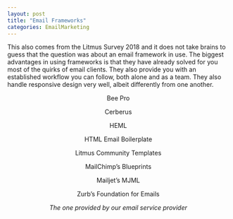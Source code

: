 ```yaml
---
layout: post
title: "Email Frameworks"
categories: EmailMarketing
---
```


This also comes from the Litmus Survey 2018 and it does not take brains to guess that the question was about an email framework in use. The biggest advantages in using frameworks is that they have already solved for you most of the quirks of email clients. They also provide you with an established workflow you can follow, both alone and as a team. They also handle responsive design very well, albeit differently from one another.

<div style="text-align:center">
Bee Pro

Cerberus

HEML

HTML Email Boilerplate

Litmus Community Templates

MailChimp’s Blueprints

Mailjet’s MJML

Zurb’s Foundation for Emails

*The one provided by our email service provider*
</div>


